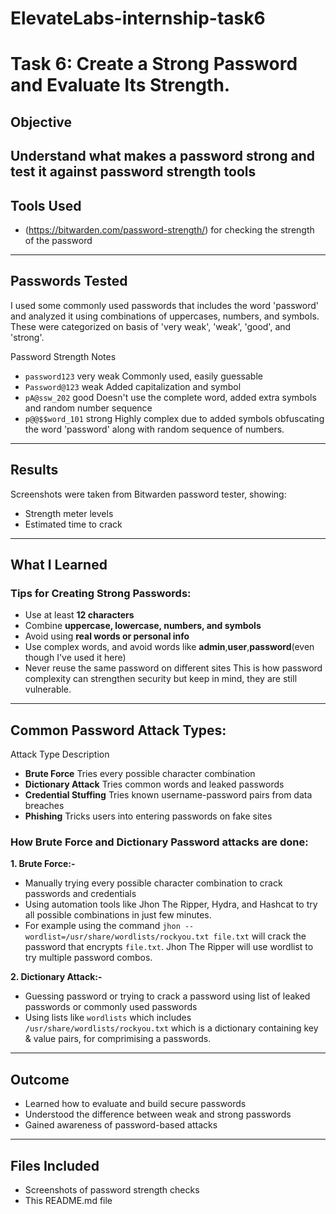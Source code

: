# ElevateLabs-internship-task6

# Task 6: Create a Strong Password and Evaluate Its Strength.

## Objective
Understand what makes a password strong and test it against password strength tools
---

## Tools Used
- (https://bitwarden.com/password-strength/) for checking the strength of the password

---

## Passwords Tested
I used some commonly used passwords that includes the word 'password' and analyzed it using combinations of uppercases, numbers, and symbols.
These were categorized on basis of 'very weak', 'weak', 'good', and 'strong'.

 Password                 Strength          Notes                                      

- `password123`            very weak     Commonly used, easily guessable            
- `Password@123`           weak          Added capitalization and symbol           
- `pA@ssw_202`             good          Doesn't use the complete word, added extra symbols and random number sequence            
- `p@@$$word_101`          strong        Highly complex due to added symbols obfuscating the word 'password' along with random sequence of numbers.                  

---

## Results
Screenshots were taken from Bitwarden password tester, showing:
- Strength meter levels
- Estimated time to crack

---

## What I Learned

### Tips for Creating Strong Passwords:
- Use at least **12 characters**
- Combine **uppercase, lowercase, numbers, and symbols**
- Avoid using **real words or personal info**
- Use complex words, and avoid words like **admin**,**user**,**password**(even though I've used it here)
- Never reuse the same password on different sites
This is how password complexity can strengthen security but keep in mind, they are still vulnerable.
---

## Common Password Attack Types:

Attack Type                Description 

- **Brute Force**          Tries every possible character combination
- **Dictionary Attack**    Tries common words and leaked passwords 
- **Credential Stuffing**  Tries known username-password pairs from data breaches 
- **Phishing**             Tricks users into entering passwords on fake sites 

### How Brute Force and Dictionary Password attacks are done:
**1. Brute Force:-**
- Manually trying every possible character combination to crack passwords and credentials
- Using automation tools like Jhon The Ripper, Hydra, and Hashcat to try all possible combinations in just few minutes.
- For example using the command `jhon --wordlist=/usr/share/wordlists/rockyou.txt file.txt` will crack the password that encrypts `file.txt`.
Jhon The Ripper will use wordlist to try multiple password combos.

**2. Dictionary Attack:-**
- Guessing password or trying to crack a password using list of leaked passwords or commonly used passwords
- Using lists like `wordlists` which includes `/usr/share/wordlists/rockyou.txt` which is a dictionary containing key & value pairs, for comprimising a passwords.

---

## Outcome
- Learned how to evaluate and build secure passwords  
- Understood the difference between weak and strong passwords  
- Gained awareness of password-based attacks

---

## Files Included
- Screenshots of password strength checks
- This README.md file
